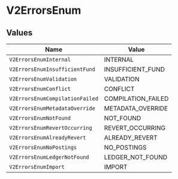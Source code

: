 # V2ErrorsEnum


## Values

| Name                            | Value                           |
| ------------------------------- | ------------------------------- |
| `V2ErrorsEnumInternal`          | INTERNAL                        |
| `V2ErrorsEnumInsufficientFund`  | INSUFFICIENT_FUND               |
| `V2ErrorsEnumValidation`        | VALIDATION                      |
| `V2ErrorsEnumConflict`          | CONFLICT                        |
| `V2ErrorsEnumCompilationFailed` | COMPILATION_FAILED              |
| `V2ErrorsEnumMetadataOverride`  | METADATA_OVERRIDE               |
| `V2ErrorsEnumNotFound`          | NOT_FOUND                       |
| `V2ErrorsEnumRevertOccurring`   | REVERT_OCCURRING                |
| `V2ErrorsEnumAlreadyRevert`     | ALREADY_REVERT                  |
| `V2ErrorsEnumNoPostings`        | NO_POSTINGS                     |
| `V2ErrorsEnumLedgerNotFound`    | LEDGER_NOT_FOUND                |
| `V2ErrorsEnumImport`            | IMPORT                          |